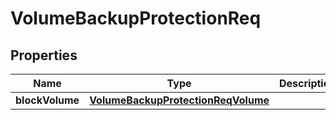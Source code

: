 # VolumeBackupProtectionReq

## Properties
Name | Type | Description | Notes
------------ | ------------- | ------------- | -------------
**blockVolume** | [**VolumeBackupProtectionReqVolume**](VolumeBackupProtectionReqVolume.md) |  |  [optional]
